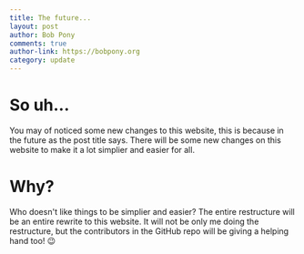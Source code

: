 ```yaml
---
title: The future...
layout: post
author: Bob Pony
comments: true
author-link: https://bobpony.org
category: update
---
```


# So uh...
You may of noticed some new changes to this website, this is because in the future as the post title says. There will be some new changes on this website to make it a lot simplier and easier for all.

# Why?
Who doesn't like things to be simplier and easier? The entire restructure will be an entire rewrite to this website. It will not be only me doing the restructure, but the contributors in the GitHub repo will be giving a helping hand too! :wink: